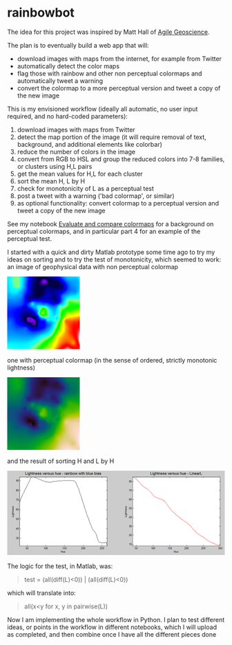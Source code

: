 # rainbowbot

The idea for this project was inspired by Matt Hall of [Agile Geoscience](http://www.agilegeoscience.com/who/).

The plan is to eventually build a web app that will: 
- download images with maps from the internet, for example from Twitter
- automatically detect the color maps
- flag those with rainbow and other non perceptual colormaps and automatically tweet a warning
- convert the colormap to a more perceptual version and tweet a copy of the new image

This is my envisioned workflow (ideally all automatic, no user input required, and no hard-coded parameters):

1. download images with maps from Twitter
2. detect the map portion of the image (it will require removal of text, background, and additional elements like colorbar)
3. reduce the number of colors in the image
4. convert from RGB to HSL and group the reduced colors into 7-8 families, or clusters using H,L pairs 
5. get the mean values for H,L for each cluster
6. sort the mean H, L by H
7. check for monotonicity of L as a perceptual test
8. post a tweet with a warning ('bad colormap', or similar)
8. as optional functionality: convert colormap to a perceptual version and tweet a copy of the new image 

See my notebook [Evaluate and compare colormaps](https://github.com/seg/tutorials-2014/blob/master/1408_Evaluate_and_compare_colormaps/How_to_evaluate_and_compare_colormaps.ipynb) for a background on perceptual colormaps, and in particular part 4 for an example of the perceptual test.

I started with a quick and dirty Matlab prototype some time ago to try my ideas on sorting and to try the test of monotonicity, which seemed to work:
an image of geophysical data with non perceptual colormap 

![Jet](https://github.com/mycarta/rainbowbot/blob/master/images4README/rainbow_blues_tight.png)

one with perceptual colormap (in the sense of ordered, strictly monotonic lightness)

![LinearL](https://github.com/mycarta/rainbowbot/blob/master/images4README/LinearL_tight.png)

and the result of sorting H and L by H

![sort](https://github.com/mycarta/rainbowbot/blob/master/images4README/H_vs_L_sorted_by_H.PNG)

The logic for the test, in Matlab, was:
> test = (all(diff(L)<0)) | (all(diff(L)<0))

which will translate into:
> all(x<y for x, y in pairwise(L))

Now I am implementing the whole workflow in Python. I plan to test different ideas, or points in the workflow  in different notebooks, which I will upload as completed, and then combine once I have all the different pieces done
